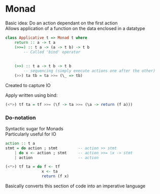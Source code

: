 # Monad
Basic idea: Do an action dependant on the first action  
Allows application of a function on the data enclosed in a datatype

```Haskell
class Applicative t => Monad t where
    return :: a -> t a
    (>>=) :: t a -> (a -> t b) -> t b
        -- Called 'bind' operator 
    
    
    (>>) :: t a -> t b -> t b
        -- sequencing (simply execute actions one after the other)
    (>>) ta tb = ta >>= (\_ => tb)
```

Created to capture IO  

Apply written using bind:
```Haskell
(<*>) tf ta = tf >>= (\f -> ta >>= (\a -> return (f a)))
```


### Do-notation
Syntactic sugar for Monads  
Particularly useful for IO

```Haskell
action :: t a
stmt = do action ; stmt         -- action >> stmt
    | do x <- action ; stmt     -- action >>= \x -> stmt
    | action                    -- action
```

```Haskell
(<*>) tf ta = do f <- tf
                x <- ta
                return (f x)
```
Basically converts this section of code into an imperative language